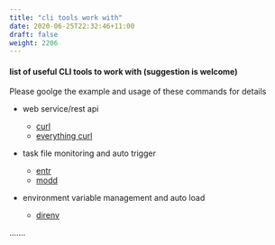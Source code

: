 ```yaml
---
title: "cli tools work with"
date: 2020-06-25T22:32:46+11:00
draft: false
weight: 2206
---
```


#### list of useful CLI tools to work with (suggestion is welcome)

Please goolge the example and usage of these commands for details

* web service/rest api
    * [curl](https://curl.haxx.se/)
    * [everything curl](https://ec.haxx.se/)

* task file monitoring and auto trigger    
    * [entr](http://eradman.com/entrproject/)
    * [modd](https://github.com/cortesi/modd)

* environment variable management and auto load
    * [direnv](https://github.com/direnv/direnv)
    
.......